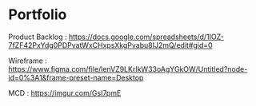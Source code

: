 # Portfolio

Product Backlog : https://docs.google.com/spreadsheets/d/1IOZ-7fZF42PxYdg0PDPvatWxCHxpsXkgPvabu8IJ2mQ/edit#gid=0

Wireframe : https://www.figma.com/file/lenVZ9LKrIkW33oAgYGkOW/Untitled?node-id=0%3A1&frame-preset-name=Desktop

MCD : https://imgur.com/GsI7pmE
